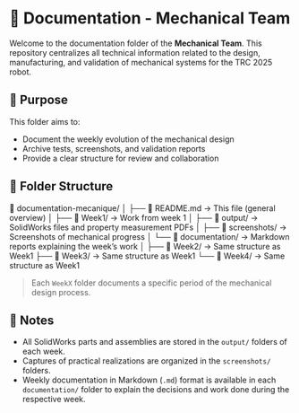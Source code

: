 # 📁 Documentation - Mechanical Team

Welcome to the documentation folder of the **Mechanical Team**. This repository centralizes all technical information related to the design, manufacturing, and validation of mechanical systems for the TRC 2025 robot.

## 📌 Purpose

This folder aims to:  
- Document the weekly evolution of the mechanical design  
- Archive tests, screenshots, and validation reports  
- Provide a clear structure for review and collaboration  

## 📁 Folder Structure

📂 documentation-mecanique/
│
├── 📄 README.md → This file (general overview)
│
├── 📁 Week1/ → Work from week 1
│ ├── 📁 output/ → SolidWorks files and property measurement PDFs
│ ├── 📁 screenshots/ → Screenshots of mechanical progress
│ └── 📁 documentation/ → Markdown reports explaining the week’s work
│
├── 📁 Week2/ → Same structure as Week1
├── 📁 Week3/ → Same structure as Week1
└── 📁 Week4/ → Same structure as Week1


> Each `WeekX` folder documents a specific period of the mechanical design process.

## 📎 Notes

- All SolidWorks parts and assemblies are stored in the `output/` folders of each week.  
- Captures of practical realizations are organized in the `screenshots/` folders.  
- Weekly documentation in Markdown (`.md`) format is available in each `documentation/` folder to explain the decisions and work done during the respective week.